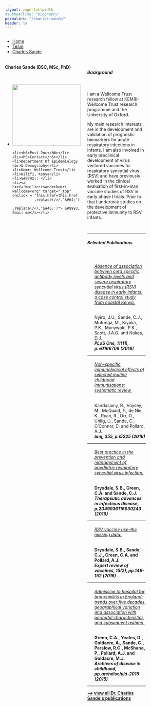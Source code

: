 ```yaml
---
layout: page-fullwidth
#subheadline: "Biography"
permalink: "/charles-sande/"
header: no
---
```



<div class="row fullWidth">
<div class="large-12 columns">
<ul class="breadcrumbs">
  <li><a href="{{ site.url }}/">Home</a></li>
  <li><a href="{{ site.url }}/team">Team</a></li>
  <li class="unavailable"><a href="#">Charles Sande</a></li>
</ul>
</div>
</div>



<div class = "row">
<!-- contact block -->
<div class = "large-12 columns">

<div class = "large-3 columns">
<div class="sidebar text-center">
  <h4>Charles Sande (BSC, MSc, PhD)</h4>
<br>
<ul class="nobull">
	<li><img src="{{ site.url }}/images/Charles-Sande.jpg" alt="" height="200" width="225"> </li>

	<li><h6>Post Doc</h6></li>
	<li><h5>Contact</h5></li>
	<li>Department Of Epidemiology <br>& Demography</li>
	<li>Kemri Wellcome Trust</li>
	<li>Kilifi, Kenya</li>
	<li>&#9742;: </li>
	<li><a href="mailto:csande>kemri-wellcome<org" target="_top" onclick = "this.href=this.href
              .replace(/>/,'&#64;')
              .replace(/</,'&#46;')"> &#9993; Email me</a></li>
	
</ul>
</div>
</div>


<!-- Content -->
<div class = "large-9 columns">

<div class="row">
<br>
<h5>Background</h5>
<br>
<p class="text-justify">
I am a Wellcome Trust research fellow at KEMRI-Wellcome Trust research programme and the University of Oxford. 
</p>

<p class="text-justify">
My main research interests are in the development and validation of prognostic biomarkers for acute respiratory infections in infants. I am also involved in early preclinical development of virus vectored vaccines for respiratory syncytial virus (RSV) and have previously worked in the clinical evaluation of first-in-man vaccine studies of RSV in early phase I trials. Prior to that I undertook studies on the development of protective immunity to RSV infants. 
</p>




<!-- Affiliation 
<p><h5>Affiliation</h5></p>
<ul>
<li><a href="https://www2.warwick.ac.uk/fac/sci/lifesci/people/djnokes/">School of Life Sciences and WIDER, University of Warwick</a></li>
</ul>
</div> -->


<!-- Current Projects
<div class="row">
<p><h5>Current Projects </h5></p>
<ul>
<li><strong>Defining pathways of respiratory virus transmission leading to improved intervention strategies (Investigator Award in Biomedical Science)</strong> 
<br> Funded by: Wellcome Trust, Project Start Date 01-07-2014 - Project End Date 30-06-2019 </li>
</ul>
</div> -->


<!-- publications -->

<br>

<hr>
<div class="row">
<h5>Selected Publications </h5>
</div>
<br>

<div class="row">
<ul class="nobull">
	<h6><a href="">Absence of association between cord specific antibody levels and severe respiratory syncytial virus (RSV) disease in early infants: a case control study from coastal Kenya.</a></h6>
	<p>Nyiro, J.U., Sande, C.J., Mutunga, M., Kiyuka, P.K., Munywoki, P.K., Scott, J.A.G. and Nokes, D.J.
	<br><em><strong>PLoS One, 11(11), p.e0166706 (2016) </strong> </em> </p>
</ul>
</div>
<hr>

<div class="row">
<ul class="nobull">
	<h6><a href="">Non-specific immunological effects of selected routine childhood immunisations: systematic review.</a></h6>
	<p>Kandasamy, R., Voysey, M., McQuaid, F., de Nie, K., Ryan, R., Orr, O., Uhlig, U., Sande, C., O’Connor, D. and Pollard, A.J.
	<br><em><strong> bmj, 355, p.i5225 (2016)</em> </p>
</ul>
</div>
<hr>

<div class="row">
<ul class="nobull">
	<h6><a href="">Best practice in the prevention and management of paediatric respiratory syncytial virus infection.</a></h6>
	<p>Drysdale, S.B., Green, C.A. and Sande, C.J.
	<br><em><strong>Therapeutic advances in infectious disease, p.2049936116630243 (2016)</strong></em> </p>
</ul>
</div>
<hr>

<div class="row">
<ul class="nobull">
	<h6><a href="">RSV vaccine use–the missing data.</a></h6>
	<p>Drysdale, S.B., Sande, C.J., Green, C.A. and Pollard, A.J.
	<br><em><strong>Expert review of vaccines, 15(2), pp.149-152 (2016)</strong></em> </p>
</ul>
</div>
<hr>

<div class="row">
<ul class="nobull">
	<h6><a href="">Admission to hospital for bronchiolitis in England: trends over five decades, geographical variation and association with perinatal characteristics and subsequent asthma.</a></h6>
	<p>Green, C.A., Yeates, D., Goldacre, A., Sande, C., Parslow, R.C., McShane, P., Pollard, A.J. and Goldacre, M.J. 
	<br><em><strong>Archives of disease in childhood, pp.archdischild-2015 (2015)</strong></em> </p>
</ul>
</div>
<hr>
<a href="https://www.ncbi.nlm.nih.gov/pubmed/?term=charles+sande" target="_blank"> --> view all Dr. Charles Sande's publications</a>

</div>
</div>
</div>





